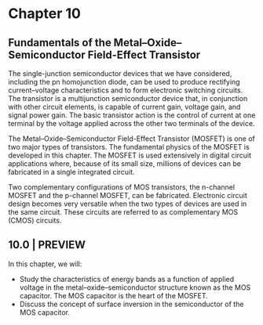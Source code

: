 # Chapter 10

## Fundamentals of the Metal–Oxide–Semiconductor Field-Effect Transistor

The single-junction semiconductor devices that we have considered, including the pn homojunction diode, can be used to produce rectifying current–voltage characteristics and to form electronic switching circuits. The transistor is a multijunction semiconductor device that, in conjunction with other circuit elements, is capable of current gain, voltage gain, and signal power gain. The basic transistor action is the control of current at one terminal by the voltage applied across the other two terminals of the device.

The Metal–Oxide–Semiconductor Field-Effect Transistor (MOSFET) is one of two major types of transistors. The fundamental physics of the MOSFET is developed in this chapter. The MOSFET is used extensively in digital circuit applications where, because of its small size, millions of devices can be fabricated in a single integrated circuit.

Two complementary configurations of MOS transistors, the n-channel MOSFET and the p-channel MOSFET, can be fabricated. Electronic circuit design becomes very versatile when the two types of devices are used in the same circuit. These circuits are referred to as complementary MOS (CMOS) circuits.

## 10.0 | PREVIEW

In this chapter, we will:

- Study the characteristics of energy bands as a function of applied voltage in the metal–oxide–semiconductor structure known as the MOS capacitor. The MOS capacitor is the heart of the MOSFET.
- Discuss the concept of surface inversion in the semiconductor of the MOS capacitor.